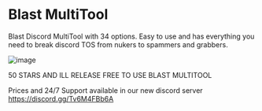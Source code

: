 # Blast MultiTool
Blast Discord MultiTool with 34 options. Easy to use and has everything you need to break discord TOS from nukers to spammers and grabbers.



![image](https://github.com/lostroes/Blast-MultiTool/assets/80589822/eee41a0e-e37b-45b8-8e10-0f55e89e23b9)

50 STARS AND ILL RELEASE FREE TO USE BLAST MULTITOOL

Prices and 24/7 Support available in our new discord server https://discord.gg/Tv6M4FBb6A
